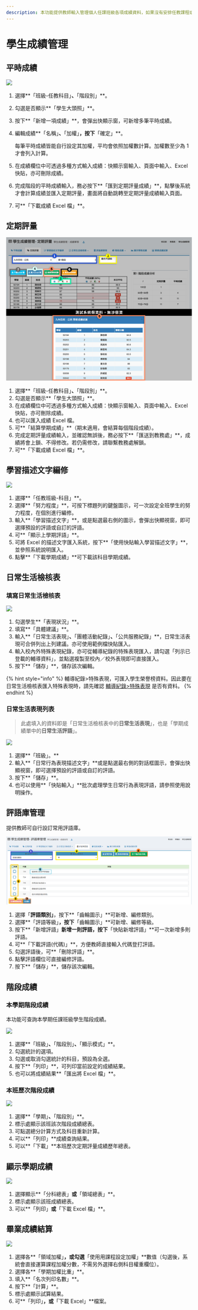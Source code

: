 ```yaml
---
description: 本功能提供教師輸入管理個人任課班級各項成績資料，如果沒有安排任教課程或設定有誤，請聯絡貴校教學組處理。
---
```


# 學生成績管理

## 平時成績

![](../.gitbook/assets/score-normal.png)

1. 選擇**「班級-任教科目」**、**「階段別」**。
2. 勾選是否顯示**「學生大頭照」**。
3. 按下**「新增一項成績」**，會彈出快顯示窗，可新增多筆平時成績。
4.  編輯成績**「名稱」**、**「加權」**，按下**「確定」**。

    每筆平時成績皆能自行設定其加權，平均會依照加權數計算。加權數至少為 1 才會列入計算。
5. 在成績欄位中可透過多種方式輸入成績：快顯示窗輸入、頁面中輸入、Excel 快貼，亦可刪除成績。
6. 完成階段的平時成績輸入，務必按下**「匯到定期評量成績」**，點擊後系統才會計算成績並匯入定期評量，畫面將自動跳轉至定期評量成績輸入頁面。
7. 可**「下載成績 Excel 檔」**。

## 定期評量

![](<../.gitbook/assets/section (1).png>)

1. 選擇**「班級-任教科目」**、**「階段別」**。
2. 勾選是否顯示**「學生大頭照」**。
3. 在成績欄位中可透過多種方式輸入成績：快顯示窗輸入、頁面中輸入、Excel 快貼，亦可刪除成績。
4. 也可以匯入成績 Excel 檔。
5. 可**「結算學期成績」**（期末適用，會結算每個階段成績）。
6. 完成定期評量成績輸入，並確認無誤後，務必按下**「匯送到教務處」**，成績將會上鎖、不得修改。若仍需修改，請聯繫教務處解鎖。
7. 可**「下載成績 Excel 檔」**。

## 學習描述文字編修

![](../.gitbook/assets/score\_comment.png)

1. 選擇**「任教班級-科目」**。
2. 選擇**「努力程度」**，可按下標題列的鍵盤圖示，可一次設定全班學生的努力程度，在個別進行編修。
3. 輸入**「學習描述文字」**，或是點選最右側的圖示，會彈出快顯視窗，即可選擇預設的評語或自訂的評語。
4. 可**「顯示上學期評語」**。
5. 可將 Excel 的描述文字匯入系統，按下**「使用快貼輸入學習描述文字」**，並參照系統說明匯入。
6. 點擊**「下載學期成績」**可下載該科目學期成績。

## 日常生活檢核表

### 填寫日常生活檢核表

![](../.gitbook/assets/check-list.png)

1. 勾選學生**「表現狀況」**。
2. 填寫**「具體建議」**。
3. 輸入**「日常生活表現」**、**「團體活動紀錄」**、**「公共服務紀錄」**，日常生活表現可合併列出上列建議。亦可使用範例檔快貼匯入。
4. 輸入校內外特殊表現紀錄，亦可從輔導紀錄的特殊表現匯入，請勾選「列示已登載的輔導資料」，並點選複製至校內／校外表現即可直接匯入。
5. 按下**「儲存」**，儲存該次編輯。

{% hint style="info" %}
輔導紀錄>特殊表現，可匯入學生榮譽榜資料。因此要在日常生活檢核表匯入特殊表現時，請先確認 [輔導紀錄>特殊表現](../undefined-1/sheng-guan-li.md#te-shu-biao-xian) 是否有資料。
{% endhint %}

### 日常生活表現列表

> 此處填入的資料即是「日常生活檢核表中的**日常生活表現**」，也是「學期成績單中的**日常生活評語**」。

![](../.gitbook/assets/tutor\_behavior\_input.png)

1. 選擇**「班級」。**
2. 輸入**「日常行為表現描述文字」**或是點選最右側的對話框圖示，會彈出快顯視窗，即可選擇預設的評語或自訂的評語。
3. 按下**「儲存」**。
4. 也可以使用**「快貼輸入」**批次處理學生日常行為表現評語，請參照使用說明操作。

## 評語庫管理

提供教師可自行設訂常用評語庫。

![](../.gitbook/assets/comment-manage.png)

1. 選擇「**評語類別」**，按下**「齒輪圖示」**可新增、編修類別。
2. 選擇**「評語等級」**，按下**「齒輪圖示」**可新增、編修等級。
3. 按下**「新增評語」**新增一則評語，按下**「快貼新增評語」**可一次新增多則評語。
4. 可**「下載評語(代碼)」**，方便教師直接輸入代碼登打評語。
5. 勾選評語後，可**「刪除評語」**。
6. 點擊評語欄位可直接編修評語。
7. 按下**「儲存」**，儲存該次編輯。

## 階段成績

### 本學期階段成績

本功能可查詢本學期任課班級學生階段成績。

![](../.gitbook/assets/section-score.png)

1. 選擇**「班級」**、**「階段別」**、**「顯示模式」**。
2. 勾選統計的選項。
3. 勾選或取消勾選統計的科目，預設為全選。
4. 按下**「列印」**，可列印當前設定的成績結果。
5. 也可以將成績結果**「匯出將 Excel 檔」**。

### 本班歷次階段成績

![](../.gitbook/assets/tutor\_section\_score\_record.png)

1. 選擇**「學期」**、**「階段別」**。
2. 標示處顯示該班該次階段成績總表。
3. 可點選總分計算方式及科目重新計算。
4. 可以**「列印」**成績查詢結果。
5. 可以**「下載」**本班歷次定期評量成績歷年總表。

## 顯示學期成績

![](../.gitbook/assets/semester-score.png)

1. 選擇顯示**「分科總表」**或**「領域總表」**。
2. 標示處顯示該班成績總表。
3. 可以**「列印」**或**「下載 Excel 檔」**。

## 畢業成績結算

![](../.gitbook/assets/tutor-grade-score-cal.png)

1. 選擇各**「領域加權」**，或勾選**「使用用課程設定加權」**數值（勾選後，系統會直接運算課程加權分數，不需另外選擇右側科目權重欄位）。
2. 選擇各**「學期加權比重」**。
3. 填入**「名次列印名數」**。
4. 按下**「計算」**。
5. 標示處顯示試算結果。
6. 可**「列印」**，或**「下載 Excel」**檔案。
